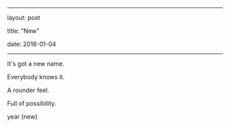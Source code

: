 

---



layout: post



title:  "New"



date: 2018-01-04







---

It's got a new name.

Everybody knows it.

A rounder feel.

Full of possibility.

year (new)













​







​








​
